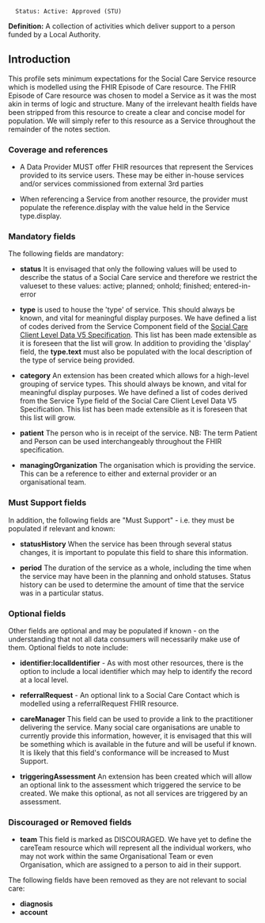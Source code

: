       Status: Active: Approved (STU)
      
**Definition:** A collection of activities which deliver support to a person funded by a Local Authority.

## **Introduction**

This profile sets minimum expectations for the Social Care Service resource which is modelled using the FHIR Episode of Care resource. The FHIR Episode of Care resource was chosen to model a Service as it was the most akin in terms of logic and structure. Many of the irrelevant health fields have been stripped from this resource to create a clear and concise model for population. We will simply refer to this resource as a Service throughout the remainder of the notes section. 

### **Coverage and references**

 - A Data Provider MUST offer FHIR resources that represent the Services provided to its service users. These may be either in-house services and/or services commissioned from external 3rd parties
 
 - When referencing a Service from another resource, the provider must populate the reference.display with the value held in the Service type.display.

### **Mandatory fields**
The following fields are mandatory:

- **status** It is envisaged that only the following values will be used to describe the status of a Social Care service and therefore we restrict the valueset to these values: active; planned; onhold; finished; entered-in-error

- **type** is used to house the 'type' of service. This should always be known, and vital for meaningful display purposes. We have defined a list of codes derived from the Service Component field of the [Social Care Client Level Data V5 Specification](https://digital.nhs.uk/about-nhs-digital/corporate-information-and-documents/directions-and-data-provision-notices/data-provision-notices-dpns/client-level-adult-social-care-data). This list has been made extensible as it is foreseen that the list will grow. In addition to providing the 'display' field, the **type.text** must also be populated with the local description of the type of service being provided.

- **category** An extension has been created which allows for a high-level grouping of service types. This should always be known, and vital for meaningful display purposes. We have defined a list of codes derived from the Service Type field of the Social Care Client Level Data V5 Specification. This list has been made extensible as it is foreseen that this list will grow.

- **patient** The person who is in receipt of the service. NB: The term Patient and Person can be used interchangeably throughout the FHIR specification.

- **managingOrganization** The organisation which is providing the service. This can be a reference to either and external provider or an organisational team.

### **Must Support fields**
In addition, the following fields are "Must Support" - i.e. they must be populated if relevant and known:

- **statusHistory** When the service has been through several status changes, it is important to populate this field to share this information.

- **period** The duration of the service as a whole, including the time when the service may have been in the planning and onhold statuses. Status history can be used to determine the amount of time that the service was in a particular status.

### **Optional fields**
Other fields are optional and may be populated if known - on the understanding that not all data consumers will necessarily make use of them. Optional fields to note include:

- **identifier:localIdentifier** - As with most other resources, there is the option to include a local identifier which may help to identify the record at a local level.

- **referralRequest** - An optional link to a Social Care Contact which is modelled using a referralRequest FHIR resource.

- **careManager** This field can be used to provide a link to the practitioner delivering the service. Many social care organisations are unable to currently provide this information, however, it is envisaged that this will be something which is available in the future and will be useful if known. It is likely that this field's conformance will be increased to Must Support.

- **triggeringAssessment** An extension has been created which will allow an optional link to the assessment which triggered the service to be created. We make this optional, as not all services are triggered by an assessment.


 
### **Discouraged or Removed fields**

- **team** This field is marked as DISCOURAGED. We have yet to define the careTeam resource which will represent all the individual workers, who may not work within the same Organisational Team or even Organisation, which are assigned to a person  to aid in their support. 

The following fields have been removed as they are not relevant to social care:


- **diagnosis** 
- **account** 



  






